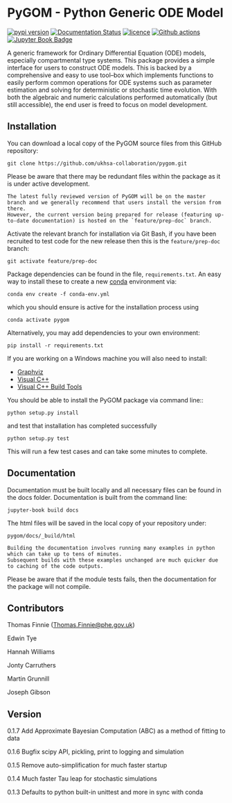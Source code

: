 # PyGOM - Python Generic ODE Model

[![pypi version](https://img.shields.io/pypi/v/pygom.svg)](https://pypi.python.org/pypi/pygom)
[![Documentation Status](https://readthedocs.org/projects/pygom/badge/?version=master)](https://pygom.readthedocs.io/en/master/?badge=master)
[![licence](https://img.shields.io/pypi/l/pygom?color=green)](https://raw.githubusercontent.com/PublicHealthEngland/pygom/master/LICENSE.txt)
[![Github actions](https://github.com/PublicHealthEngland/pygom/workflows/pygom/badge.svg)](https://github.com/PublicHealthEngland/pygom/actions/)
[![Jupyter Book Badge](https://jupyterbook.org/badge.svg)](https://hwilliams-phe.github.io/pygom/intro.html)

A generic framework for Ordinary Differential Equation (ODE) models, especially compartmental type systems.
This package provides a simple interface for users to construct ODE models.
This is backed by a comprehensive and easy to use tool–box which implements functions to easily perform
common operations for ODE systems such as parameter estimation and solving for deterministic or stochastic time evolution.
With both the algebraic and numeric calculations performed automatically (but still accessible),
the end user is freed to focus on model development.

## Installation

You can download a local copy of the PyGOM source files from this GitHub repository:

    git clone https://github.com/ukhsa-collaboration/pygom.git

Please be aware that there may be redundant files within the package as it is under active development.

```{note}
The latest fully reviewed version of PyGOM will be on the master branch and we generally recommend that users install the version from there.
However, the current version being prepared for release (featuring up-to-date documentation) is hosted on the `feature/prep-doc` branch.
```

Activate the relevant branch for installation via Git Bash, if you have been recruited to test code for the
new release then this is the `feature/prep-doc` branch:

    git activate feature/prep-doc

Package dependencies can be found in the file, `requirements.txt`.
An easy way to install these to create a new [conda](https://conda.io/docs) environment via:

    conda env create -f conda-env.yml

which you should ensure is active for the installation process using

    conda activate pygom

Alternatively, you may add dependencies to your own environment:

    pip install -r requirements.txt

If you are working on a Windows machine you will also need to install:
- [Graphviz](https://graphviz.org/)
- [Visual C++](https://support.microsoft.com/en-us/topic/the-latest-supported-visual-c-downloads-2647da03-1eea-4433-9aff-95f26a218cc0)
- [Visual C++ Build Tools](https://go.microsoft.com/fwlink/?LinkId=691126)

You should be able to install the PyGOM package via command line::

    python setup.py install

and test that installation has completed successfully

    python setup.py test

This will run a few test cases and can take some minutes to complete.

## Documentation

Documentation must be built locally and all necessary files can be found in the docs folder.
Documentation is built from the command line:

    jupyter-book build docs

The html files will be saved in the local copy of your repository under:

    pygom/docs/_build/html

```{note}
Building the documentation involves running many examples in python which can take up to tens of minutes.
Subsequent builds with these examples unchanged are much quicker due to caching of the code outputs.
```

Please be aware that if the module tests fails, then the documentation for the
package will not compile.

## Contributors

Thomas Finnie (Thomas.Finnie@phe.gov.uk)

Edwin Tye

Hannah Williams

Jonty Carruthers

Martin Grunnill

Joseph Gibson

## Version

0.1.7 Add Approximate Bayesian Computation (ABC) as a method of fitting to data 

0.1.6 Bugfix scipy API, pickling, print to logging and simulation

0.1.5 Remove auto-simplification for much faster startup

0.1.4 Much faster Tau leap for stochastic simulations

0.1.3 Defaults to python built-in unittest and more in sync with conda
